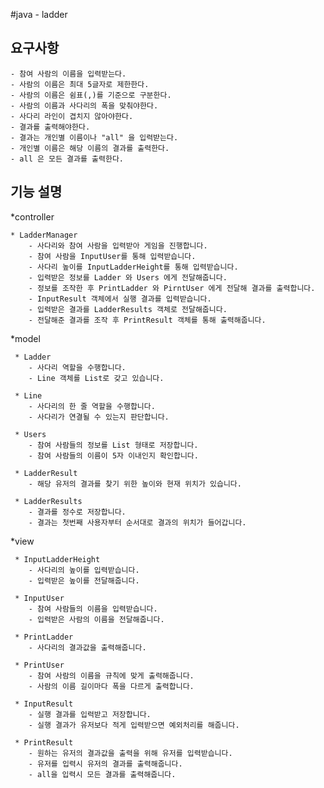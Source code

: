 #java - ladder

## 요구사항
    - 참여 사람의 이름을 입력받는다.
    - 사람의 이름은 최대 5글자로 제한한다.
    - 사람의 이름은 쉼표(,)를 기준으로 구분한다.
    - 사람의 이름과 사다리의 폭을 맞춰야한다.
    - 사다리 라인이 겹치지 않아야한다.
    - 결과를 출력해야한다.
    - 결과는 개인별 이름이나 "all" 을 입력받는다.
    - 개인별 이름은 해당 이름의 결과를 출력한다.
    - all 은 모든 결과를 출력한다.
    
##  기능 설명
   *controller
   
    * LadderManager 
        - 사다리와 참여 사람을 입력받아 게임을 진행합니다.
        - 참여 사람을 InputUser를 통해 입력받습니다.
        - 사다리 높이를 InputLadderHeight를 통해 입력받습니다.
        - 입력받은 정보를 Ladder 와 Users 에게 전달해줍니다.
        - 정보를 조작한 후 PrintLadder 와 PirntUser 에게 전달해 결과를 출력합니다.
        - InputResult 객체에서 실행 결과를 입력받습니다.
        - 입력받은 결과를 LadderResults 객체로 전달해줍니다.
        - 전달해준 결과를 조작 후 PrintResult 객체를 통해 출력해줍니다.
   *model
        
     * Ladder
        - 사다리 역할을 수행합니다.
        - Line 객체를 List로 갖고 있습니다.
     
     * Line
        - 사다리의 한 줄 역할을 수행합니다.
        - 사다리가 연결될 수 있는지 판단합니다.
     
     * Users
        - 참여 사람들의 정보를 List 형태로 저장합니다.
        - 참여 사람들의 이름이 5자 이내인지 확인합니다.
     
     * LadderResult
        - 해당 유저의 결과를 찾기 위한 높이와 현재 위치가 있습니다.
     
     * LadderResults
        - 결과를 정수로 저장합니다.
        - 결과는 첫번째 사용자부터 순서대로 결과의 위치가 들어갑니다.
        
   *view
     
     * InputLadderHeight
        - 사다리의 높이를 입력받습니다.
        - 입력받은 높이를 전달해줍니다.
     
     * InputUser
        - 참여 사람들의 이름을 입력받습니다.
        - 입력받은 사람의 이름을 전달해줍니다.
    
     * PrintLadder
        - 사다리의 결과값을 출력해줍니다.
        
     * PrintUser
        - 참여 사람의 이름을 규칙에 맞게 출력해줍니다.
        - 사람의 이름 길이마다 폭을 다르게 출력합니다.
      
     * InputResult
        - 실행 결과를 입력받고 저장합니다.
        - 실행 결과가 유저보다 적게 입력받으면 예외처리를 해줍니다.
     
     * PrintResult
        - 원하는 유저의 결과값을 출력을 위해 유저를 입력받습니다.
        - 유저를 입력시 유저의 결과를 출력해줍니다.
        - all을 입력시 모든 결과를 출력해줍니다.
